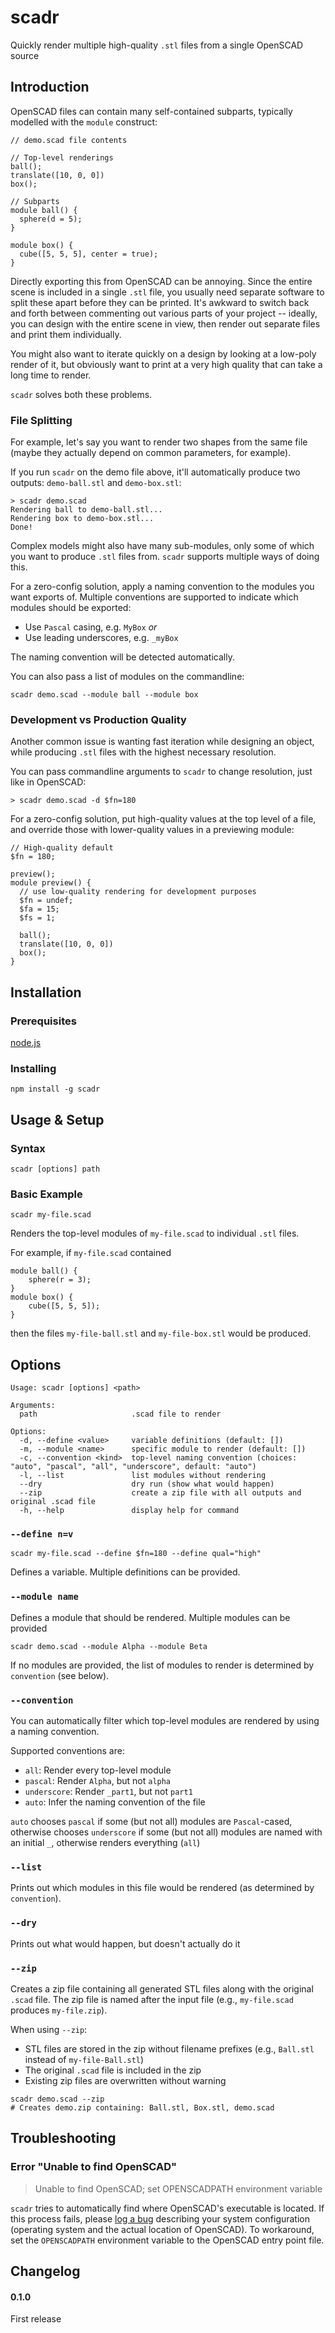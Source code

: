 # scadr

Quickly render multiple high-quality `.stl` files from a single OpenSCAD source

## Introduction

OpenSCAD files can contain many self-contained subparts, typically modelled with the `module` construct:

```scad
// demo.scad file contents

// Top-level renderings
ball();
translate([10, 0, 0])
box();

// Subparts
module ball() {
  sphere(d = 5);
}

module box() {
  cube([5, 5, 5], center = true);
}
```

Directly exporting this from OpenSCAD can be annoying.
Since the entire scene is included in a single `.stl` file, you usually need separate software to split these apart before they can be printed.
It's awkward to switch back and forth between commenting out various parts of your project -- ideally, you can design with the entire scene in view, then render out separate files and print them individually.

You might also want to iterate quickly on a design by looking at a low-poly render of it, but obviously want to print at a very high quality that can take a long time to render.

`scadr` solves both these problems.

### File Splitting

For example, let's say you want to render two shapes from the same file (maybe they actually depend on common parameters, for example).

If you run `scadr` on the demo file above, it'll automatically produce two outputs: `demo-ball.stl` and `demo-box.stl`:
```
> scadr demo.scad
Rendering ball to demo-ball.stl...
Rendering box to demo-box.stl...
Done!
```

Complex models might also have many sub-modules, only some of which you want to produce `.stl` files from.
`scadr` supports multiple ways of doing this.

For a zero-config solution, apply a naming convention to the modules you want exports of. Multiple conventions are supported to indicate which modules should be exported:
 * Use `Pascal` casing, e.g. `MyBox` *or*
 * Use leading underscores, e.g. `_myBox`

The naming convention will be detected automatically.

You can also pass a list of modules on the commandline:
```
scadr demo.scad --module ball --module box
```

### Development vs Production Quality

Another common issue is wanting fast iteration while designing an object, while producing `.stl` files with the highest necessary resolution.

You can pass commandline arguments to `scadr` to change resolution, just like in OpenSCAD:
```
> scadr demo.scad -d $fn=180
```

For a zero-config solution, put high-quality values at the top level of a file, and override those with lower-quality values in a previewing module:
```scad
// High-quality default
$fn = 180;

preview();
module preview() {
  // use low-quality rendering for development purposes
  $fn = undef;
  $fa = 15;
  $fs = 1;

  ball();
  translate([10, 0, 0])
  box();
}
```

## Installation

### Prerequisites

[node.js](https://nodejs.org/en)

### Installing

```shell
npm install -g scadr
```

## Usage & Setup

### Syntax

```shell
scadr [options] path
```

### Basic Example

```shell
scadr my-file.scad
```

Renders the top-level modules of `my-file.scad` to individual `.stl` files.

For example, if `my-file.scad` contained
```scad
module ball() {
    sphere(r = 3);
}
module box() {
    cube([5, 5, 5]);
}
```
then the files `my-file-ball.stl` and `my-file-box.stl` would be produced.

## Options

```
Usage: scadr [options] <path>

Arguments:
  path                     .scad file to render

Options:
  -d, --define <value>     variable definitions (default: [])
  -m, --module <name>      specific module to render (default: [])
  -c, --convention <kind>  top-level naming convention (choices: "auto", "pascal", "all", "underscore", default: "auto")
  -l, --list               list modules without rendering
  --dry                    dry run (show what would happen)
  --zip                    create a zip file with all outputs and original .scad file
  -h, --help               display help for command
```

### `--define n=v`

```shell
scadr my-file.scad --define $fn=180 --define qual="high"
```

Defines a variable. Multiple definitions can be provided.

### `--module name`

Defines a module that should be rendered. Multiple modules can be provided
```shell
scadr demo.scad --module Alpha --module Beta
```
If no modules are provided, the list of modules to render is determined by `convention` (see below).

### `--convention`

You can automatically filter which top-level modules are rendered by using a naming convention.

Supported conventions are:
 * `all`: Render every top-level module
 * `pascal`: Render `Alpha`, but not `alpha`
 * `underscore`: Render `_part1`, but not `part1`
 * `auto`: Infer the naming convention of the file

`auto` chooses `pascal` if some (but not all) modules are `Pascal`-cased, otherwise chooses `underscore` if some (but not all) modules are named with an initial `_`, otherwise renders everything (`all`)

### `--list`

Prints out which modules in this file would be rendered (as determined by `convention`).

### `--dry`

Prints out what would happen, but doesn't actually do it

### `--zip`

Creates a zip file containing all generated STL files along with the original `.scad` file. The zip file is named after the input file (e.g., `my-file.scad` produces `my-file.zip`).

When using `--zip`:
- STL files are stored in the zip without filename prefixes (e.g., `Ball.stl` instead of `my-file-Ball.stl`)
- The original `.scad` file is included in the zip
- Existing zip files are overwritten without warning

```shell
scadr demo.scad --zip
# Creates demo.zip containing: Ball.stl, Box.stl, demo.scad
```

## Troubleshooting

### Error "Unable to find OpenSCAD"

> Unable to find OpenSCAD; set OPENSCADPATH environment variable

`scadr` tries to automatically find where OpenSCAD's executable is located.
If this process fails, please [log a bug](https://github.com/SeaRyanC/scadr/issues/new) describing your system configuration (operating system and the actual location of OpenSCAD).
To workaround, set the `OPENSCADPATH` environment variable to the OpenSCAD entry point file.

## Changelog

#### 0.1.0

First release